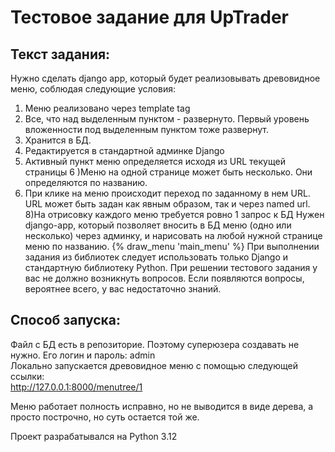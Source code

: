 # Тестовое задание для UpTrader
## Текст задания:
Нужно сделать django app, который будет реализовывать древовидное меню, соблюдая следующие условия:
1) Меню реализовано через template tag
2) Все, что над выделенным пунктом - развернуто. Первый уровень вложенности под выделенным пунктом тоже развернут.
3) Хранится в БД.
4) Редактируется в стандартной админке Django
5) Активный пункт меню определяется исходя из URL текущей страницы
6 )Меню на одной странице может быть несколько. Они определяются по названию.
7) При клике на меню происходит переход по заданному в нем URL. URL может быть задан как явным образом, так и через named url.
8)На отрисовку каждого меню требуется ровно 1 запрос к БД
 Нужен django-app, который позволяет вносить в БД меню (одно или несколько) через админку, и нарисовать на любой нужной странице меню по названию.
 {% draw_menu 'main_menu' %}
 При выполнении задания из библиотек следует использовать только Django и стандартную библиотеку Python.
При решении тестового задания у вас не должно возникнуть вопросов. Если появляются вопросы, вероятнее всего, у вас недостаточно знаний.

## Способ запуска:
Файл с БД есть в репозиторие. Поэтому суперюзера создавать не нужно. Его логин и пароль: admin \
Локально запускается древовидное меню с помощью следующей ссылки: \
http://127.0.0.1:8000/menutree/1

Меню работает полность исправно, но не выводится в виде дерева, а просто построчно, но суть остается той же.

Проект разрабатывался на Python 3.12
